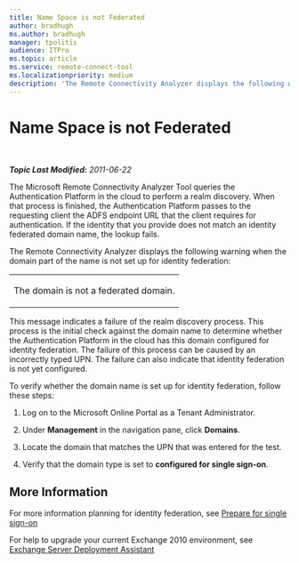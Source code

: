 ```yaml
---
title: Name Space is not Federated
author: bradhugh
ms.author: bradhugh
manager: tpolitis
audience: ITPro 
ms.topic: article 
ms.service: remote-connect-tool
ms.localizationpriority: medium
description: 'The Remote Connectivity Analyzer displays the following warning when the domain part of the name is not set up for identity federation: "The domain is not a federated domain."'
---
```


# Name Space is not Federated

</div>

<div id="mainSection">

<div id="mainBody">

<span> </span>

_**Topic Last Modified:** 2011-06-22_

The Microsoft Remote Connectivity Analyzer Tool queries the Authentication Platform in the cloud to perform a realm discovery. When that process is finished, the Authentication Platform passes to the requesting client the ADFS endpoint URL that the client requires for authentication. If the identity that you provide does not match an identity federated domain name, the lookup fails.

The Remote Connectivity Analyzer displays the following warning when the domain part of the name is not set up for identity federation:


<table>
<colgroup>
<col/>
</colgroup>
<tbody>
<tr class="odd">
<td><p>The domain is not a federated domain.</p></td>
</tr>
</tbody>
</table>

This message indicates a failure of the realm discovery process. This process is the initial check against the domain name to determine whether the Authentication Platform in the cloud has this domain configured for identity federation. The failure of this process can be caused by an incorrectly typed UPN. The failure can also indicate that identity federation is not yet configured.

To verify whether the domain name is set up for identity federation, follow these steps:

1.  Log on to the Microsoft Online Portal as a Tenant Administrator.

2.  Under **Management** in the navigation pane, click **Domains**.

3.  Locate the domain that matches the UPN that was entered for the test.

4.  Verify that the domain type is set to **configured for single sign-on**.

<div>

## More Information

For more information planning for identity federation, see [Prepare for single sign-on](https://onlinehelp.microsoft.com/office365-enterprises/ff652540.aspx)

For help to upgrade your current Exchange 2010 environment, see [Exchange Server Deployment Assistant](https://technet.microsoft.com/exdeploy2010/default.aspx)

</div>

</div>

<span> </span>

</div>

</div>

</div>

